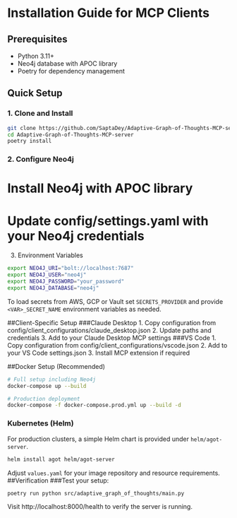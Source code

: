 # Installation Guide for MCP Clients

## Prerequisites

- Python 3.11+
- Neo4j database with APOC library
- Poetry for dependency management

## Quick Setup

### 1. Clone and Install
```bash
git clone https://github.com/SaptaDey/Adaptive-Graph-of-Thoughts-MCP-server.git
cd Adaptive-Graph-of-Thoughts-MCP-server
poetry install
```

### 2. Configure Neo4j

# Install Neo4j with APOC library
# Update config/settings.yaml with your Neo4j credentials

3. Environment Variables

```bash
export NEO4J_URI="bolt://localhost:7687"
export NEO4J_USER="neo4j"
export NEO4J_PASSWORD="your_password"
export NEO4J_DATABASE="neo4j"
```

To load secrets from AWS, GCP or Vault set `SECRETS_PROVIDER` and provide
`<VAR>_SECRET_NAME` environment variables as needed.

##Client-Specific Setup
###Claude Desktop
      1. Copy configuration from config/client_configurations/claude_desktop.json
      2. Update paths and credentials
      3. Add to your Claude Desktop MCP settings
###VS Code
      1. Copy configuration from config/client_configurations/vscode.json
      2. Add to your VS Code settings.json
      3. Install MCP extension if required

##Docker Setup (Recommended)

```bash
# Full setup including Neo4j
docker-compose up --build

# Production deployment
docker-compose -f docker-compose.prod.yml up --build -d
```

### Kubernetes (Helm)

For production clusters, a simple Helm chart is provided under `helm/agot-server`.

```bash
helm install agot helm/agot-server
```

Adjust `values.yaml` for your image repository and resource requirements.
##Verification
###Test your setup:
```bash
poetry run python src/adaptive_graph_of_thoughts/main.py
```

Visit http://localhost:8000/health to verify the server is running.
